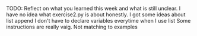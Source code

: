 TODO: Reflect on what you learned this week and what is still unclear.
I have no idea what exercise2.py is about honestly.
I got some ideas about list append
I don't have to declare variables everytime when I use list
Some instructions are really vaig. Not matching to examples